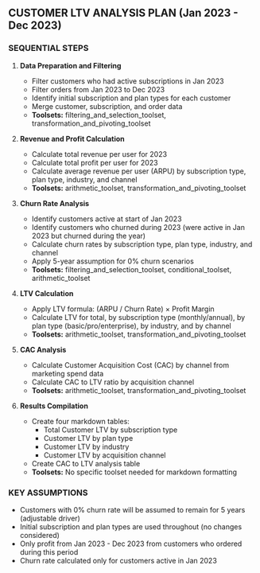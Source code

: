 ## CUSTOMER LTV ANALYSIS PLAN (Jan 2023 - Dec 2023)

### SEQUENTIAL STEPS

1. **Data Preparation and Filtering**
   - Filter customers who had active subscriptions in Jan 2023
   - Filter orders from Jan 2023 to Dec 2023 
   - Identify initial subscription and plan types for each customer
   - Merge customer, subscription, and order data
   - **Toolsets:** filtering_and_selection_toolset, transformation_and_pivoting_toolset

2. **Revenue and Profit Calculation**
   - Calculate total revenue per user for 2023
   - Calculate total profit per user for 2023
   - Calculate average revenue per user (ARPU) by subscription type, plan type, industry, and channel
   - **Toolsets:** arithmetic_toolset, transformation_and_pivoting_toolset

3. **Churn Rate Analysis**
   - Identify customers active at start of Jan 2023
   - Identify customers who churned during 2023 (were active in Jan 2023 but churned during the year)
   - Calculate churn rates by subscription type, plan type, industry, and channel
   - Apply 5-year assumption for 0% churn scenarios
   - **Toolsets:** filtering_and_selection_toolset, conditional_toolset, arithmetic_toolset

4. **LTV Calculation**
   - Apply LTV formula: (ARPU / Churn Rate) × Profit Margin
   - Calculate LTV for total, by subscription type (monthly/annual), by plan type (basic/pro/enterprise), by industry, and by channel
   - **Toolsets:** arithmetic_toolset, transformation_and_pivoting_toolset

5. **CAC Analysis**
   - Calculate Customer Acquisition Cost (CAC) by channel from marketing spend data
   - Calculate CAC to LTV ratio by acquisition channel
   - **Toolsets:** arithmetic_toolset, transformation_and_pivoting_toolset

6. **Results Compilation**
   - Create four markdown tables:
     - Total Customer LTV by subscription type
     - Customer LTV by plan type
     - Customer LTV by industry
     - Customer LTV by acquisition channel
   - Create CAC to LTV analysis table
   - **Toolsets:** No specific toolset needed for markdown formatting

### KEY ASSUMPTIONS
- Customers with 0% churn rate will be assumed to remain for 5 years (adjustable driver)
- Initial subscription and plan types are used throughout (no changes considered)
- Only profit from Jan 2023 - Dec 2023 from customers who ordered during this period
- Churn rate calculated only for customers active in Jan 2023